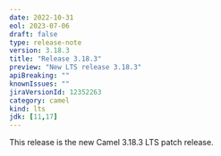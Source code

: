 ```yaml
---
date: 2022-10-31
eol: 2023-07-06
draft: false
type: release-note
version: 3.18.3
title: "Release 3.18.3"
preview: "New LTS release 3.18.3"
apiBreaking: ""
knownIssues: ""
jiraVersionId: 12352263
category: camel
kind: lts
jdk: [11,17]
---
```


This release is the new Camel 3.18.3 LTS patch release.
